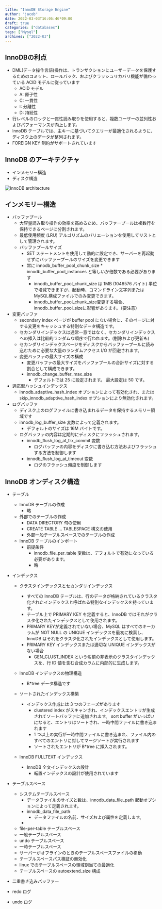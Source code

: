 ```yaml
---
title: "InnoDB Storage Engine"
author: "jacob"
date: 2022-03-03T16:06:46*09:00
draft: true
categories: ["databases"]
tags: ["Mysql"]
archives: ["2022-03"]
---
```


## InnoDBの利点

* DML(データ操作言語)操作は、トランザクションにユーザーデータを保護するためのコミット、ロールバック、およびクラッシュリカバリ機能が備わっている ACID モデルに従っています
  * ACID モデル
  * A: 原子性
  * C: 一貫性
  * I: 分離性
  * D: 持続性
* 行レベルのロックと一貫性読み取りを使用すると、複数ユーザーの並列性およびパフォーマンスが向上します。
* InnoDB テーブルでは、主キーに基づいてクエリーが最適化されるように、ディスク上のデータが整列されます。
* FOREIGN KEY 制約がサポートされています

## InnoDB のアーキテクチャ

* インメモリー構造
* ディスク構造

![InnoDB architecture](/images/innodb-architecture.png)

## インメモリー構造

* バッファプール
  * 大容量読み取り操作の効率を高めるため、バッファープールは複数行を保持できるページに分割されます。
  * 最低使用頻度 (LRU) アルゴリズムのバリエーションを使用してリストとして管理されます。
  * バッファプールサイズ
    * SET ステートメントを使用して動的に設定でき、サーバーを再起動せずにバッファープールのサイズを変更できます
    * 常に innodb_buffer_pool_chunk_size * innodb_buffer_pool_instances と等しいか倍数である必要があります
      * innodb_buffer_pool_chunk_size は 1MB (1048576 バイト) 単位で増減できますが、起動時、コマンドライン文字列または MySQL構成ファイルでのみ変更できます。
      * innodb_buffer_pool_chunk_size変更する場合、innodb_buffer_pool_sizeに影響があります。（要注意）
* 変更バッファ
  * secondary index ページが buffer pool にない場合に、そのページに対する変更をキャッシュする特別なデータ構造です。
  * セカンダリインデックスは通常一意ではなく、セカンダリインデックスへの挿入は比較的ランダムな順序で行われます。(削除および更新も)
  * セカンダリインデックスページをディスクからバッファープールに読み込むために必要な大量のランダムアクセス I/O が回避されます。
  * 変更バッファの最大サイズの構成
    * 変更バッファの最大サイズをバッファプールの合計サイズに対する割合として構成できます。
    * innodb_change_buffer_max_size
      * デフォルトでは 25 に設定されます。 最大設定は 50 です。
* 適応型ハッシュインデックス
  * innodb_adaptive_hash_index オプションによって有効化され、または skip_innodb_adaptive_hash_index オプションにより無効化されます。
* ログバッファ
  * ディスク上のログファイルに書き込まれるデータを保持するメモリー領域です
  * innodb_log_buffer_size 変数によって定義されます。
    * デフォルトのサイズは 16M バイトです。
  * ログバッファの内容は定期的にディスクにフラッシュされます。
    * innodb_flush_log_at_trx_commit 変数
      * ログバッファの内容をディスクに書き込む方法およびフラッシュする方法を制御します
    * innodb_flush_log_at_timeout 変数
      * ログのフラッシュ頻度を制御します

## InnoDB オンディスク構造

* テーブル
  * InnoDB テーブルの作成
    * 略
  * 外部でのテーブルの作成
    * DATA DIRECTORY 句の使用
    * CREATE TABLE ... TABLESPACE 構文の使用
    * 外部一般テーブルスペースでのテーブルの作成
  * InnoDB テーブルのインポート
    * 前提条件
      * innodb_file_per_table 変数は、デフォルトで有効になっている必要があります。
      * 略

* インデックス
  * クラスタインデックスとセカンダリインデックス
    * すべての InnoDB テーブルは、行のデータが格納されているクラスタ化されたインデックスと呼ばれる特別なインデックスを持っています。
    * テーブル上で PRIMARY KEY を定義すると、InnoDB ではそれがクラスタ化されたインデックスとして使用されます。
    * PRIMARY KEYが定義されていない場合、MySQL はすべてのキーカラムが NOT NULL の UNIQUE インデックスを最初に検索し、InnoDB はそれをクラスタ化されたインデックスとして使用します。
    * PRIMARY KEY インデックスまたは適切な UNIQUE インデックスがない場合
      * GEN_CLUST_INDEX という名前の非表示のクラスタインデックスを、行 ID 値を含む合成カラムに内部的に生成します。

  * InnoDB インデックスの物理構造
    * B*tree データ構造です
  * ソートされたインデックス構築
    * インデックス作成には 3 つのフェーズがあります
      * clustered index がスキャンされ、インデックスエントリが生成されてソートバッファに追加されます。 sort buffer がいっぱいになると、エントリはソートされ、一時中間ファイルに書き込まれます
      * 1 つ以上の実行が一時中間ファイルに書き込まれ、ファイル内のすべてのエントリに対してマージソートが実行されます
      * ソートされたエントリが B*tree に挿入されます。
  * InnoDB FULLTEXT インデックス
    * InnoDB 全文インデックスの設計
      * 転置インデックスの設計が使用されています
* テーブルスペース
  * システムテーブルスペース
    * データファイルのサイズと数は、innodb_data_file_path 起動オプションによって定義されます。
    * innodb_data_file_path
      * データファイルの名前、サイズおよび属性を定義します。
    *
  * file-per-table テーブルスペース
  * 一般テーブルスペース
  * undo テーブルスペース
  * 一時テーブルスペース
  * サーバーがオフラインのときのテーブルスペースファイルの移動
  * テーブルスペースパス検証の無効化
  * linux でのテーブルスペースの領域割当ての最適化
  * テーブルスペースの autoextend_size 構成

* 二重書き込みバッファー
* redo ログ
* undo ログ
